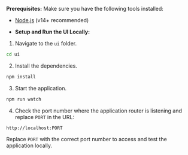 **Prerequisites:** Make sure you have the following tools installed:
- [Node.js](https://nodejs.org/) (v14+ recommended)

- **Setup and Run the UI Locally:**
1. Navigate to the `ui` folder.
```bash
cd ui
```
2. Install the dependencies.
```bash
npm install
```
3. Start the application.
```bash
npm run watch
```
4. Check the port number where the application router is listening and replace `PORT` in the URL:
```url
http://localhost:PORT
```
Replace `PORT` with the correct port number to access and test the application locally.
